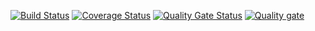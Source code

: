 [![Build Status](https://travis-ci.com/ploqop/test-PO_3.svg?branch=main)](https://travis-ci.com/ploqop/test-PO_3)
[![Coverage Status](https://coveralls.io/repos/github/ploqop/test-PO_3/badge.svg?branch=main)](https://coveralls.io/github/ploqop/test-PO_3?branch=main)
[![Quality Gate Status](https://sonarcloud.io/api/project_badges/measure?project=ploqop_test-PO_3&metric=alert_status)](https://sonarcloud.io/dashboard?id=ploqop_test-PO_3)
[![Quality gate](https://sonarcloud.io/api/project_badges/quality_gate?project=ploqop_test-PO_3)](https://sonarcloud.io/dashboard?id=ploqop_test-PO_3)
